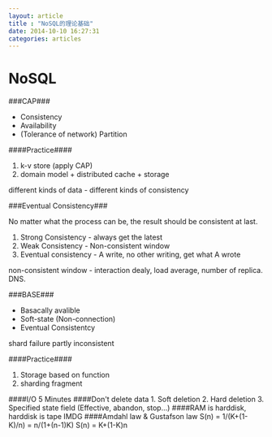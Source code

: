 ```yaml
---
layout: article
title : "NoSQL的理论基础"
date: 2014-10-10 16:27:31
categories: articles
---
```


NoSQL
=====

###CAP###

- Consistency
- Availability
- (Tolerance of network) Partition

####Practice####

1. k-v store (apply CAP)
2. domain model + distributed cache + storage

different kinds of data - different kinds of consistency

###Eventual Consistency###

No matter what the process can be, the result should be consistent at last.

1. Strong Consistency - always get the latest
2. Weak Consistency - Non-consistent window
3. Eventual consistency - A write, no other writing, get what A wrote

non-consistent window - interaction dealy, load average, number of replica. DNS.

###BASE###

- Basacally avalible
- Soft-state (Non-connection)
- Eventual Consistentcy

shard failure
partly inconsistent

####Practice####
1. Storage based on function
2. sharding fragment

####I/O 5 Minutes
####Don't delete data
	1. Soft deletion
	2. Hard deletion
	3. Specified state field (Effective, abandon, stop...)
####RAM is harddisk, harddisk is tape
IMDG
####Amdahl law & Gustafson law
S(n) = 1/(K+(1-K)/n) = n/(1+(n-1)K)
S(n) = K+(1-K)n
